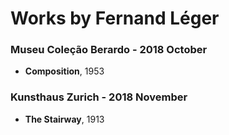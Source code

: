 # Works by Fernand Léger

### Museu Coleção Berardo - 2018 October
- **Composition**, 1953
    
### Kunsthaus Zurich - 2018 November
- **The Stairway**, 1913